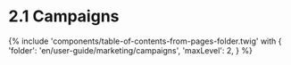 # 2.1 Campaigns

{% include 'components/table-of-contents-from-pages-folder.twig' with {
  'folder': 'en/user-guide/marketing/campaigns',
  'maxLevel': 2,
} %}
